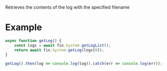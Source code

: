 Retrieves the contents of the log with the specified filename
# Example
```js
async function getLog() {
    const logs = await fin.System.getLogList();
    return await fin.System.getLog(logs[0]);
}

getLog().then(log => console.log(log)).catch(err => console.log(err));
```
